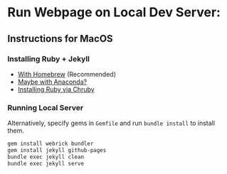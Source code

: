# Run Webpage on Local Dev Server:

## Instructions for MacOS

### Installing Ruby + Jekyll

- [With Homebrew](https://jekyllrb.com/docs/installation/macos/) (Recommended)
- [Maybe with Anaconda?](https://s-canchi.github.io/2021-04-30-jekyll-conda/)
- [Installing Ruby via Chruby](https://www.moncefbelyamani.com/how-to-install-xcode-homebrew-git-rvm-ruby-on-mac/#start-here-if-you-choose-the-long-and-manual-route)
  
### Running Local Server

Alternatively, specify gems in `Gemfile` and run `bundle install` to install them.

```zsh
gem install webrick bundler
gem install jekyll github-pages
bundle exec jekyll clean
bundle exec jekyll serve
```